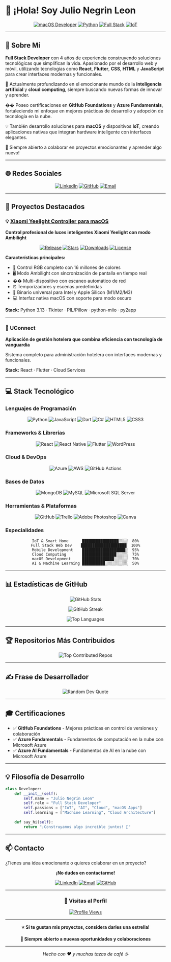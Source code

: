 # 👋 ¡Hola! Soy Julio Negrin Leon

<div align="center">

[![macOS Developer](https://img.shields.io/badge/macOS-Developer-blue?style=for-the-badge&logo=apple)](https://www.apple.com/macos/)
[![Python](https://img.shields.io/badge/Python-Expert-yellow?style=for-the-badge&logo=python)](https://www.python.org/)
[![Full Stack](https://img.shields.io/badge/Full%20Stack-Developer-green?style=for-the-badge&logo=react)](https://reactjs.org/)
[![IoT](https://img.shields.io/badge/IoT-Enthusiast-red?style=for-the-badge&logo=homeassistant)](https://www.home-assistant.io/)

</div>

---

## 💫 Sobre Mí

**Full Stack Developer** con 4 años de experiencia construyendo soluciones tecnológicas que simplifican la vida. Apasionado por el desarrollo web y móvil, utilizando tecnologías como **React**, **Flutter**, **CSS**, **HTML** y **JavaScript** para crear interfaces modernas y funcionales.

🚀 Actualmente profundizando en el emocionante mundo de la **inteligencia artificial** y **cloud computing**, siempre buscando nuevas formas de innovar y aprender.

�� Poseo certificaciones en **GitHub Foundations** y **Azure Fundamentals**, fortaleciendo mi enfoque en mejores prácticas de desarrollo y adopción de tecnología en la nube.

💡 También desarrollo soluciones para **macOS** y dispositivos **IoT**, creando aplicaciones nativas que integran hardware inteligente con interfaces elegantes.

🌱 Siempre abierto a colaborar en proyectos emocionantes y aprender algo nuevo!

---

## 🌐 Redes Sociales

<div align="center">

[![LinkedIn](https://img.shields.io/badge/LinkedIn-%230077B5.svg?style=for-the-badge&logo=linkedin&logoColor=white)](https://linkedin.com/in/julio870928)
[![GitHub](https://img.shields.io/badge/GitHub-julio870928-181717?style=for-the-badge&logo=github)](https://github.com/julio870928)
[![Email](https://img.shields.io/badge/Email-Contact-red?style=for-the-badge&logo=gmail)](mailto:julio870928@example.com)

</div>

---

## 🚀 Proyectos Destacados

### 💡 [Xiaomi Yeelight Controller para macOS](https://github.com/julio870928/Xiaomi-Yeelight-Controller-for-Mac-)

**Control profesional de luces inteligentes Xiaomi Yeelight con modo Ambilight**

<div align="center">

[![Release](https://img.shields.io/github/v/release/julio870928/Xiaomi-Yeelight-Controller-for-Mac-?style=flat-square)](https://github.com/julio870928/Xiaomi-Yeelight-Controller-for-Mac-/releases)
[![Stars](https://img.shields.io/github/stars/julio870928/Xiaomi-Yeelight-Controller-for-Mac-?style=flat-square)](https://github.com/julio870928/Xiaomi-Yeelight-Controller-for-Mac-/stargazers)
[![Downloads](https://img.shields.io/github/downloads/julio870928/Xiaomi-Yeelight-Controller-for-Mac-/total?style=flat-square)](https://github.com/julio870928/Xiaomi-Yeelight-Controller-for-Mac-/releases)
[![License](https://img.shields.io/github/license/julio870928/Xiaomi-Yeelight-Controller-for-Mac-?style=flat-square)](https://github.com/julio870928/Xiaomi-Yeelight-Controller-for-Mac-/blob/main/LICENSE)

</div>

**Características principales:**
- 🎨 Control RGB completo con 16 millones de colores
- 🖥️ Modo Ambilight con sincronización de pantalla en tiempo real
- �� Multi-dispositivo con escaneo automático de red
- ⏰ Temporizadores y escenas predefinidas
- 🍎 Binario universal para Intel y Apple Silicon (M1/M2/M3)
- 💻 Interfaz nativa macOS con soporte para modo oscuro

**Stack:** Python 3.13 · Tkinter · PIL/Pillow · python-miio · py2app

---

### 🏨 UConnect

**Aplicación de gestión hotelera que combina eficiencia con tecnología de vanguardia**

Sistema completo para administración hotelera con interfaces modernas y funcionales.

**Stack:** React · Flutter · Cloud Services

---

## 💻 Stack Tecnológico

### **Lenguajes de Programación**

<div align="center">

![Python](https://img.shields.io/badge/Python-3776AB?style=for-the-badge&logo=python&logoColor=white)
![JavaScript](https://img.shields.io/badge/JavaScript-%23323330.svg?style=for-the-badge&logo=javascript&logoColor=%23F7DF1E)
![Dart](https://img.shields.io/badge/Dart-%230175C2.svg?style=for-the-badge&logo=dart&logoColor=white)
![C#](https://img.shields.io/badge/C%23-%23239120.svg?style=for-the-badge&logo=csharp&logoColor=white)
![HTML5](https://img.shields.io/badge/HTML5-%23E34F26.svg?style=for-the-badge&logo=html5&logoColor=white)
![CSS3](https://img.shields.io/badge/CSS3-1572B6?style=for-the-badge&logo=css3&logoColor=white)

</div>

### **Frameworks & Librerías**

<div align="center">

![React](https://img.shields.io/badge/React-%2320232a.svg?style=for-the-badge&logo=react&logoColor=%2361DAFB)
![React Native](https://img.shields.io/badge/React_Native-%2320232a.svg?style=for-the-badge&logo=react&logoColor=%2361DAFB)
![Flutter](https://img.shields.io/badge/Flutter-%2302569B.svg?style=for-the-badge&logo=Flutter&logoColor=white)
![WordPress](https://img.shields.io/badge/WordPress-%23117AC9.svg?style=for-the-badge&logo=WordPress&logoColor=white)

</div>

### **Cloud & DevOps**

<div align="center">

![Azure](https://img.shields.io/badge/Azure-%230072C6.svg?style=for-the-badge&logo=microsoftazure&logoColor=white)
![AWS](https://img.shields.io/badge/AWS-%23FF9900.svg?style=for-the-badge&logo=amazon-aws&logoColor=white)
![GitHub Actions](https://img.shields.io/badge/GitHub_Actions-%232671E5.svg?style=for-the-badge&logo=githubactions&logoColor=white)

</div>

### **Bases de Datos**

<div align="center">

![MongoDB](https://img.shields.io/badge/MongoDB-%234ea94b.svg?style=for-the-badge&logo=mongodb&logoColor=white)
![MySQL](https://img.shields.io/badge/MySQL-4479A1.svg?style=for-the-badge&logo=mysql&logoColor=white)
![Microsoft SQL Server](https://img.shields.io/badge/Microsoft%20SQL%20Server-CC2927?style=for-the-badge&logo=microsoft%20sql%20server&logoColor=white)

</div>

### **Herramientas & Plataformas**

<div align="center">

![GitHub](https://img.shields.io/badge/GitHub-%23121011.svg?style=for-the-badge&logo=github&logoColor=white)
![Trello](https://img.shields.io/badge/Trello-%23026AA7.svg?style=for-the-badge&logo=Trello&logoColor=white)
![Adobe Photoshop](https://img.shields.io/badge/Adobe%20Photoshop-%2331A8FF.svg?style=for-the-badge&logo=adobe%20photoshop&logoColor=white)
![Canva](https://img.shields.io/badge/Canva-%2300C4CC.svg?style=for-the-badge&logo=Canva&logoColor=white)

</div>

### **Especialidades**

<div align="center">

```
IoT & Smart Home      ████████████████░░░░  80%
Full Stack Web Dev    ████████████████████  100%
Mobile Development    ███████████████████░  95%
Cloud Computing       ███████████████░░░░░  75%
macOS Development     ██████████████░░░░░░  70%
AI & Machine Learning ██████████░░░░░░░░░░  50%
```

</div>

---

## 📊 Estadísticas de GitHub

<div align="center">

![GitHub Stats](https://github-readme-stats.vercel.app/api?username=julio870928&theme=dark&hide_border=false&include_all_commits=false&count_private=false)

![GitHub Streak](https://github-readme-streak-stats.herokuapp.com/?user=julio870928&theme=dark&hide_border=false)

![Top Languages](https://github-readme-stats.vercel.app/api/top-langs/?username=julio870928&theme=dark&hide_border=false&include_all_commits=false&count_private=false&layout=compact)

</div>

---

## 🏆 Repositorios Más Contribuidos

<div align="center">

![Top Contributed Repos](https://github-contributor-stats.vercel.app/api?username=julio870928&limit=5&theme=dark&combine_all_yearly_contributions=true)

</div>

---

## ✍️ Frase de Desarrollador

<div align="center">

![Random Dev Quote](https://quotes-github-readme.vercel.app/api?type=horizontal&theme=radical)

</div>

---

## 🎓 Certificaciones

- ✅ **GitHub Foundations** - Mejores prácticas en control de versiones y colaboración
- ✅ **Azure Fundamentals** - Fundamentos de computación en la nube con Microsoft Azure
- ✅ **Azure AI Fundamentals** - Fundamentos de AI en la nube con Microsoft Azure

---

## 💡 Filosofía de Desarrollo

```python
class Developer:
    def __init__(self):
        self.name = "Julio Negrin Leon"
        self.role = "Full Stack Developer"
        self.passions = ["IoT", "AI", "Cloud", "macOS Apps"]
        self.learning = ["Machine Learning", "Cloud Architecture"]
        
    def say_hi(self):
        return "¡Construyamos algo increíble juntos! 🚀"
```

---

## 📫 Contacto

¿Tienes una idea emocionante o quieres colaborar en un proyecto?

<div align="center">

**¡No dudes en contactarme!**

[![LinkedIn](https://img.shields.io/badge/LinkedIn-julio870928-0077B5?style=for-the-badge&logo=linkedin)](https://linkedin.com/in/julio870928)
[![Email](https://img.shields.io/badge/Email-Contacto-D14836?style=for-the-badge&logo=gmail)](mailto:julio870928@example.com)
[![GitHub](https://img.shields.io/badge/GitHub-julio870928-181717?style=for-the-badge&logo=github)](https://github.com/julio870928)

</div>

---

<div align="center">

### 👀 Visitas al Perfil

[![Profile Views](https://visitcount.itsvg.in/api?id=julio870928&icon=0&color=2)](https://visitcount.itsvg.in)

---

**⭐ Si te gustan mis proyectos, considera darles una estrella!**

**💬 Siempre abierto a nuevas oportunidades y colaboraciones**

---

*Hecho con ❤️ y muchas tazas de café ☕*

<!-- Proudly created with GPRM ( https://gprm.itsvg.in ) -->

</div>

